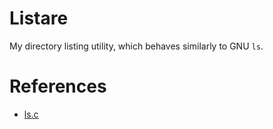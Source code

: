 # Listare

My directory listing utility, which behaves similarly to GNU `ls`.

# References

- [ls.c](https://github.com/coreutils/coreutils/blob/master/src/ls.c)
